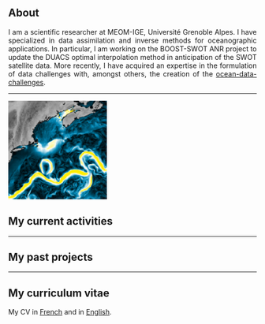 ## About

<div align="justify">
I am a scientific researcher at MEOM-IGE, Université Grenoble Alpes. I have specialized in data assimilation and inverse methods for oceanographic applications. In particular, I am working on the BOOST-SWOT ANR project to update the DUACS optimal interpolation method in anticipation of the SWOT satellite data. More recently, I have acquired an expertise in the formulation of data challenges with, amongst others, the creation of the <a href="https://github.com/ocean-data-challenges">ocean-data-challenges</a>.
</div>
 

---
<img src="images/enatl60_GS.png?raw=true" width="200"/> 

## My current activities

---

## My past projects


---

## My curriculum vitae

My CV in [French](/pdf/Metref_CV.pdf) and in [English](/pdf/Metref_CV.pdf).

 
